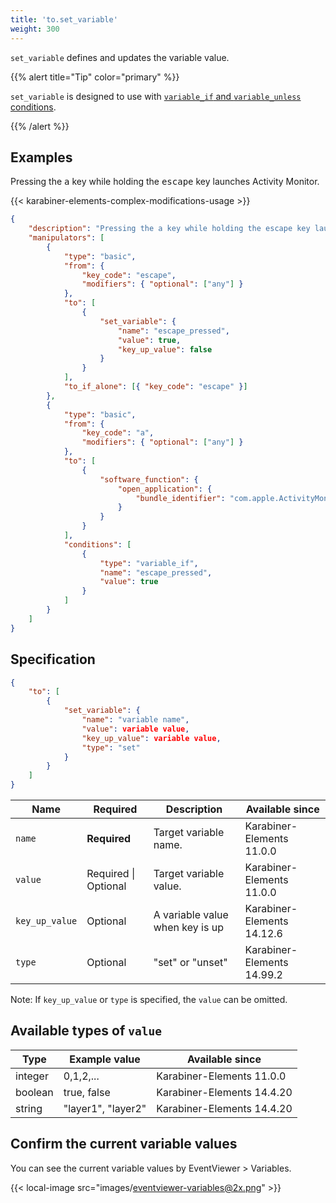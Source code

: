 ```yaml
---
title: 'to.set_variable'
weight: 300
---
```


`set_variable` defines and updates the variable value.

{{% alert title="Tip" color="primary" %}}

`set_variable` is designed to use with [`variable_if` and `variable_unless` conditions](../../conditions/variable/).

{{% /alert %}}

## Examples

Pressing the <kbd>a</kbd> key while holding the <kbd>escape</kbd> key launches Activity Monitor.

{{< karabiner-elements-complex-modifications-usage >}}

```json
{
    "description": "Pressing the a key while holding the escape key launches Activity Monitor",
    "manipulators": [
        {
            "type": "basic",
            "from": {
                "key_code": "escape",
                "modifiers": { "optional": ["any"] }
            },
            "to": [
                {
                    "set_variable": {
                        "name": "escape_pressed",
                        "value": true,
                        "key_up_value": false
                    }
                }
            ],
            "to_if_alone": [{ "key_code": "escape" }]
        },
        {
            "type": "basic",
            "from": {
                "key_code": "a",
                "modifiers": { "optional": ["any"] }
            },
            "to": [
                {
                    "software_function": {
                        "open_application": {
                            "bundle_identifier": "com.apple.ActivityMonitor"
                        }
                    }
                }
            ],
            "conditions": [
                {
                    "type": "variable_if",
                    "name": "escape_pressed",
                    "value": true
                }
            ]
        }
    ]
}
```

## Specification

```json
{
    "to": [
        {
            "set_variable": {
                "name": "variable name",
                "value": variable value,
                "key_up_value": variable value,
                "type": "set"
            }
        }
    ]
}
```

| Name           | Required             | Description                     | Available since            |
| -------------- | -------------------- | ------------------------------- | -------------------------- |
| `name`         | **Required**         | Target variable name.           | Karabiner-Elements 11.0.0  |
| `value`        | Required \| Optional | Target variable value.          | Karabiner-Elements 11.0.0  |
| `key_up_value` | Optional             | A variable value when key is up | Karabiner-Elements 14.12.6 |
| `type`         | Optional             | "set" or "unset"                | Karabiner-Elements 14.99.2 |

Note: If `key_up_value` or `type` is specified, the `value` can be omitted.

## Available types of `value`

| Type    | Example value      | Available since            |
| ------- | ------------------ | -------------------------- |
| integer | 0,1,2,...          | Karabiner-Elements 11.0.0  |
| boolean | true, false        | Karabiner-Elements 14.4.20 |
| string  | "layer1", "layer2" | Karabiner-Elements 14.4.20 |

## Confirm the current variable values

You can see the current variable values by EventViewer > Variables.

{{< local-image src="images/eventviewer-variables@2x.png" >}}
